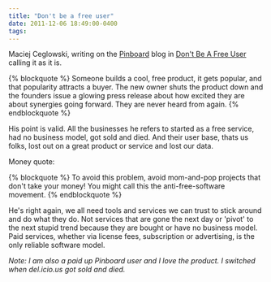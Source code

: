 ```yaml
---
title: "Don't be a free user"
date: 2011-12-06 18:49:00-0400
tags: 
---
```


Maciej Ceglowski, writing on the [Pinboard](http://pinboard.in/) blog in [Don't Be A Free User](http://blog.pinboard.in/2011/12/don_t_be_a_free_user/) calling it as it is.

{% blockquote %}
Someone builds a cool, free product, it gets popular, and that popularity attracts a buyer. The new owner shuts the product down and the founders issue a glowing press release about how excited they are about synergies going forward. They are never heard from again.
{% endblockquote %}

His point is valid. All the businesses he refers to started as a free service, had no business model, got sold and died. And their user base, thats us folks, lost out on a great product or service and lost our data.

Money quote:

{% blockquote %}
To avoid this problem, avoid mom-and-pop projects that don't take your money! You might call this the anti-free-software movement.
{% endblockquote %}

He's right again, we all need tools and services we can trust to stick around and do what they do. Not services that are gone the next day or 'pivot' to the next stupid trend because they are bought or have no business model. Paid services, whether via license fees, subscription or advertising, is the only reliable software model.

*Note: I am also a paid up Pinboard user and I love the product. I switched when del.icio.us got sold and died.*
